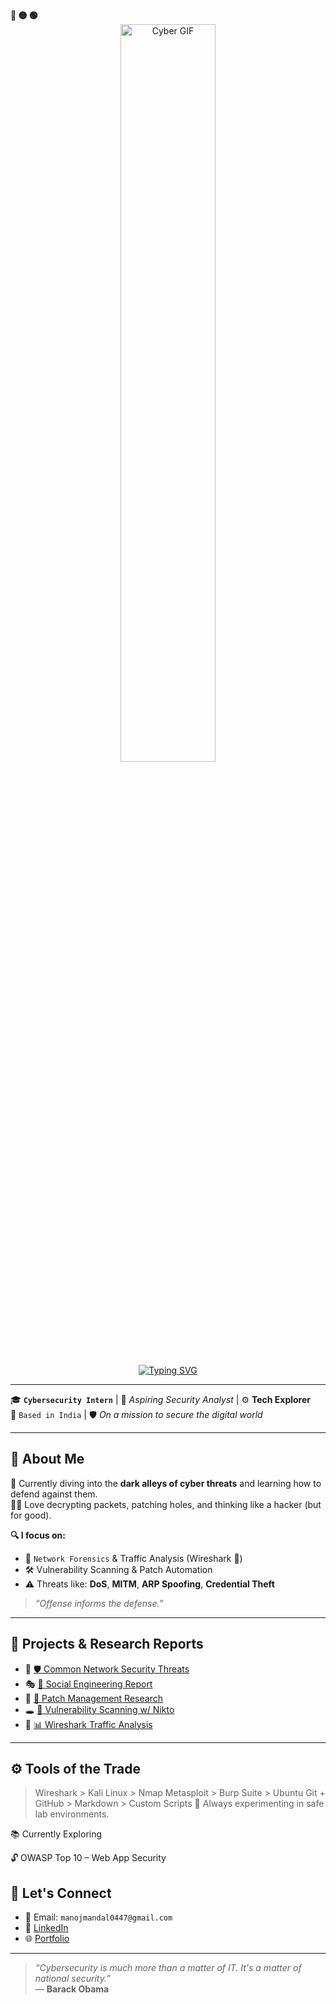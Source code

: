 <!-- Mac-style header -->
<div align="left">
  <b><span>🔴 🟡 🟢</span></b>
</div>

<!-- Demo GIF above name -->
<div align="center">
  <img src="d2ddd6e7d724b250442cc6b541d08a4e1-ezgif.com-video-to-gif-converter.gif" alt="Cyber GIF" width="55%" />
</div>

<!-- Typing SVG with name -->
<div align="center">
  <a href="https://git.io/typing-svg">
    <img src="https://readme-typing-svg.demolab.com?font=Fira+Code&weight=600&size=24&pause=1000&color=2CF739&width=600&height=55&lines=%24++++++++++%F0%9F%91%8B+Hi%2C+I'm+Manoj+Mandal" alt="Typing SVG" />
  </a>
</div>

---

🎓 **`Cybersecurity Intern`** | 🧠 *Aspiring Security Analyst* | ⚙️ **Tech Explorer**  
📍 `Based in India` | 🛡️ *On a mission to secure the digital world*

---

## 🧠 About Me

🚨 Currently diving into the **dark alleys of cyber threats** and learning how to defend against them.  
🕵️‍♂️ Love decrypting packets, patching holes, and thinking like a hacker (but for good).  

**🔍 I focus on:**

- 🧬 `Network Forensics` & Traffic Analysis (Wireshark 🐬)  
- 🛠️ Vulnerability Scanning & Patch Automation  
- ⚠️ Threats like: **DoS**, **MITM**, **ARP Spoofing**, **Credential Theft**

> _“Offense informs the defense.”_

---

## 🚀 Projects & Research Reports

- 📑 [🛡️ Common Network Security Threats](https://github.com/ManojMandal01/Research_Report_on_Common_Network_Security_Threats)  
- 🎭 [🎯 Social Engineering Report](https://github.com/ManojMandal01/social_engineering_report)  
- 💉 [🔧 Patch Management Research](https://github.com/ManojMandal01/Research_Report_on_the_Importance_of_Patch_Management)  
- 🕳️ [📡 Vulnerability Scanning w/ Nikto](https://github.com/ManojMandal01/Vulnerability_Scanning_with_Nikto)  
- 📶 [📊 Wireshark Traffic Analysis](https://github.com/ManojMandal01/Capture_Network_Traffic_with_Wireshark)  

---

## ⚙️ Tools of the Trade


> Wireshark    > Kali Linux   > Nmap
> Metasploit   > Burp Suite   > Ubuntu
> Git + GitHub > Markdown     > Custom Scripts
🧪 Always experimenting in safe lab environments.

📚 Currently Exploring

🔓 OWASP Top 10 – Web App Security


## 🤝 Let's Connect

- 📧 Email: `manojmandal0447@gmail.com`  
- 💼 [LinkedIn](https://www.linkedin.com/in/manoj-mandal-/)  
- 🌐 [Portfolio](https://manojmandal01.github.io/manoj-portfolio/)

---

> _“Cybersecurity is much more than a matter of IT. It's a matter of national security.”_  
> — **Barack Obama**

